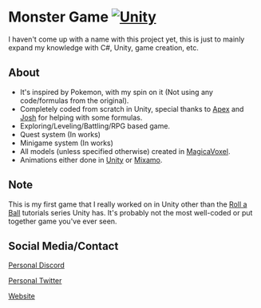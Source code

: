 # Monster Game [![Unity](https://img.shields.io/badge/type-unity--game-orange.svg)](https://unity3d.com/)

I haven't come up with a name with this project yet, this is just to mainly expand my knowledge with C#, Unity, game creation, etc.

## About

* It's inspired by Pokemon, with my spin on it (Not using any code/formulas from the original).
* Completely coded from scratch in Unity, special thanks to [Apex](https://twitter.com/RL_Apex) and [Josh](https://twitter.com/j0shht) for helping with some formulas.
* Exploring/Leveling/Battling/RPG based game.
* Quest system (In works)
* Minigame system (In works)
* All models (unless specified otherwise) created in [MagicaVoxel](https://ephtracy.github.io/).
* Animations either done in [Unity](https://unity3d.com/) or [Mixamo](https://www.mixamo.com).

## Note

This is my first game that I really worked on in Unity other than the [Roll a Ball](https://unity3d.com/learn/tutorials/s/roll-ball-tutorial) tutorials series Unity has. It's probably not the most well-coded or put together game you've ever seen.

## Social Media/Contact
[Personal Discord](https://discord.gg/JnB6xtg)

[Personal Twitter](https://twitter.com/JupsTV)

[Website](http://jups.xyz/)
